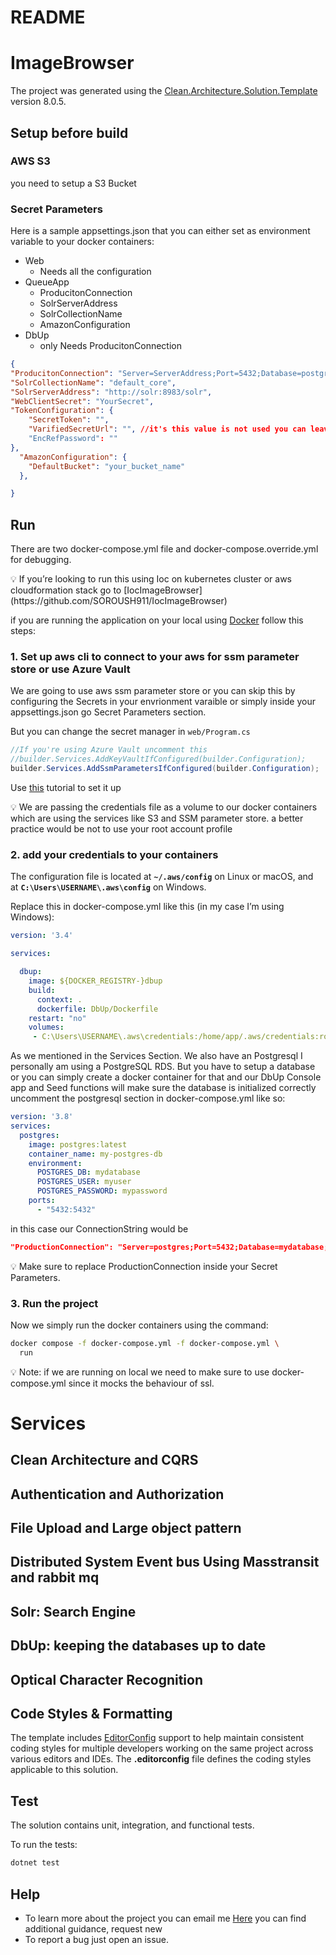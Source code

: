﻿# README

# ImageBrowser

The project was generated using the [Clean.Architecture.Solution.Template](https://github.com/jasontaylordev/ImageBrowser)
version 8.0.5.

## Setup before build

### AWS S3

you need to setup a S3 Bucket 

### Secret Parameters

Here is a  sample appsettings.json that you can either set as environment variable to your docker containers:

- Web
    - Needs all the configuration
- QueueApp
    - ProducitonConnection
    - SolrServerAddress
    - SolrCollectionName
    - AmazonConfiguration
- DbUp
    - only Needs ProducitonConnection

```json
{
"ProducitonConnection": "Server=ServerAddress;Port=5432;Database=postgres;User Id=postgres;Password=your_password;SSL Mode=Require;Trust Server Certificate=true",
"SolrCollectionName": "default_core",
"SolrServerAddress": "http://solr:8983/solr",
"WebClientSecret": "YourSecret",
"TokenConfiguration": {
    "SecretToken": "",
    "VarifiedSecretUrl": "", //it's this value is not used you can leave it as null or just a https://localhost:8000
    "EncRefPassword": ""
},
  "AmazonConfiguration": {
    "DefaultBucket": "your_bucket_name"
  },

}
```

## Run

There are two docker-compose.yml file and docker-compose.override.yml for debugging. 

<aside>
💡 If you’re looking to run this using Ioc on kubernetes cluster or aws cloudformation stack go to [IocImageBrowser](https://github.com/SOROUSH911/IocImageBrowser)

</aside>

if you are running the application on your local using [Docker](https://www.docker.com/) follow this steps:

### 1.  Set up aws cli to connect to your aws for ssm parameter store or use Azure Vault

We are going to use aws ssm parameter store or you can skip this by configuring the Secrets in your envrionment varaible or simply inside your appsettings.json go Secret Parameters section.

But you can change the secret manager in  `web/Program.cs` 

   

```csharp
//If you're using Azure Vault uncomment this
//builder.Services.AddKeyVaultIfConfigured(builder.Configuration);
builder.Services.AddSsmParametersIfConfigured(builder.Configuration);
```

Use [this](https://docs.aws.amazon.com/cli/latest/userguide/getting-started-quickstart.html) tutorial to set it up

<aside>
💡 We are passing the credentials file as a volume to our docker containers which are using the services like S3 and SSM parameter store. a better practice would be not to use your root account profile

</aside>

### 2. add your credentials to your containers

 The configuration file is located at **`~/.aws/config`** on Linux or macOS, and at **`C:\Users\USERNAME\.aws\config`** on Windows.

Replace this in docker-compose.yml like this (in my case I’m using Windows):

```yaml
version: '3.4'

services:

  dbup:
    image: ${DOCKER_REGISTRY-}dbup
    build:
      context: .
      dockerfile: DbUp/Dockerfile
    restart: "no"
    volumes:
     - C:\Users\USERNAME\.aws\credentials:/home/app/.aws/credentials:ro
```

As we mentioned in the Services Section. We also have an Postgresql I personally am using a PostgreSQL RDS. But you have to setup a database or you can simply create a docker container for that and our DbUp Console app and Seed functions will make sure the database is initialized correctly uncomment the postgresql section in docker-compose.yml like so:

```yaml
version: '3.8'
services:
  postgres:
    image: postgres:latest
    container_name: my-postgres-db
    environment:
      POSTGRES_DB: mydatabase
      POSTGRES_USER: myuser
      POSTGRES_PASSWORD: mypassword
    ports:
      - "5432:5432"

```

in this case our ConnectionString would be 

```json
"ProductionConnection": "Server=postgres;Port=5432;Database=mydatabase;User Id=myuser;Password=mypassword;SSL Mode=Require;Trust Server Certificate=true"
```

<aside>
💡 Make sure to replace ProductionConnection inside your Secret Parameters.

</aside>

### 3. Run the project

Now we simply run the docker containers using the command:

```bash
docker compose -f docker-compose.yml -f docker-compose.yml \
  run 
```

<aside>
💡 Note: if we are running on local we need to make sure to use docker-compose.yml since it mocks the behaviour of ssl.

</aside>

# Services

## Clean Architecture and CQRS

## Authentication and Authorization

## File Upload and Large object pattern

## Distributed System Event bus Using Masstransit and rabbit mq

## Solr: Search Engine

## DbUp: keeping the databases up to date

## Optical Character Recognition

## Code Styles & Formatting

The template includes [EditorConfig](https://editorconfig.org/) support to help
maintain consistent coding styles for multiple developers working on the
same project across various editors and IDEs. The
**.editorconfig** file defines the coding styles applicable
to this solution.

## Test

The solution contains unit, integration, and functional tests.

To run the tests:

```bash
dotnet test
```

## Help

- To learn more about the project you can email me [Here](mailto:soroush.salari2023@gmail.com) you can find additional guidance, request new
- To report a bug just open an issue.